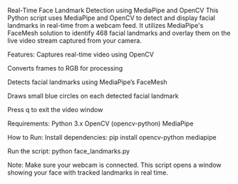 Real-Time Face Landmark Detection using MediaPipe and OpenCV
This Python script uses MediaPipe and OpenCV to detect and display facial landmarks in real-time from a webcam feed. It utilizes MediaPipe's FaceMesh solution to identify 468 facial landmarks and overlay them on the live video stream captured from your camera.

Features:
Captures real-time video using OpenCV

Converts frames to RGB for processing

Detects facial landmarks using MediaPipe’s FaceMesh

Draws small blue circles on each detected facial landmark

Press q to exit the video window

Requirements:
Python 3.x
OpenCV (opencv-python)
MediaPipe

How to Run:
Install dependencies: pip install opencv-python mediapipe

Run the script: python face_landmarks.py

Note: Make sure your webcam is connected. This script opens a window showing your face with tracked landmarks in real time.
